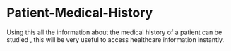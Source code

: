 # Patient-Medical-History
Using this all the information about the medical history of a patient can be studied , this will be very useful to access healthcare information instantly.  
